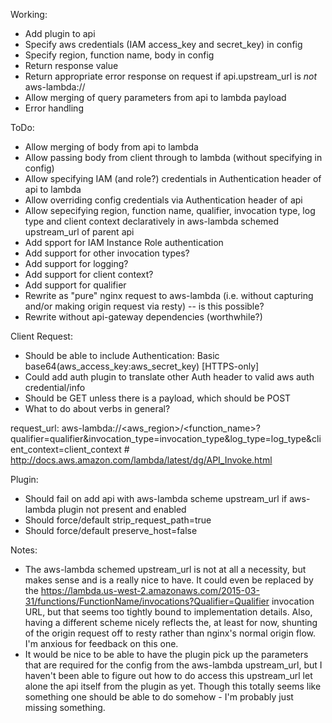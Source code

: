 Working:
- Add plugin to api
- Specify aws credentials (IAM access_key and secret_key) in config
- Specify region, function name, body in config
- Return response value
- Return appropriate error response on request if api.upstream_url is *not* aws-lambda://
- Allow merging of query parameters from api to lambda payload
- Error handling

ToDo:
- Allow merging of body from api to lambda
- Allow passing body from client through to lambda (without specifying in config)
- Allow specifying IAM (and role?) credentials in Authentication header of api to lambda
- Allow overriding config credentials via Authentication header of api
- Allow sepecifying region, function name, qualifier, invocation type, log type and client context declaratively in aws-lambda schemed upstream_url of parent api
- Add spport for IAM Instance Role authentication
- Add support for other invocation types?
- Add support for logging?
- Add support for client context?
- Add support for qualifier
- Rewrite as "pure" nginx request to aws-lambda (i.e. without capturing and/or making origin request via resty) -- is this possible?
- Rewrite without api-gateway dependencies (worthwhile?)

Client Request:
- Should be able to include Authentication: Basic base64(aws_access_key:aws_secret_key) [HTTPS-only]
- Could add auth plugin to translate other Auth header to valid aws auth credential/info
- Should be GET unless there is a payload, which should be POST
- What to do about verbs in general?

request_url:
	aws-lambda://<aws_region>/<function_name>?qualifier=qualifier&invocation_type=invocation_type&log_type=log_type&client_context=client_context
	# http://docs.aws.amazon.com/lambda/latest/dg/API_Invoke.html

Plugin:
- Should fail on add api with aws-lambda scheme upstream_url if aws-lambda plugin not present and enabled
- Should force/default strip_request_path=true
- Should force/default preserve_host=false

Notes:
- The aws-lambda schemed upstream_url is not at all a necessity, but makes sense and is a really nice to have. It could even be replaced by the https://lambda.us-west-2.amazonaws.com/2015-03-31/functions/FunctionName/invocations?Qualifier=Qualifier invocation URL, but that seems too tightly bound to implementation details. Also, having a different scheme nicely reflects the, at least for now, shunting of the origin request off to resty rather than nginx's normal origin flow. I'm anxious for feedback on this one.
- It would be nice to be able to have the plugin pick up the parameters that are required for the config from the aws-lambda upstream_url, but I haven't been able to figure out how to do access this upstream_url let alone the api itself from the plugin as yet. Though this totally seems like something one should be able to do somehow - I'm probably just missing something.
